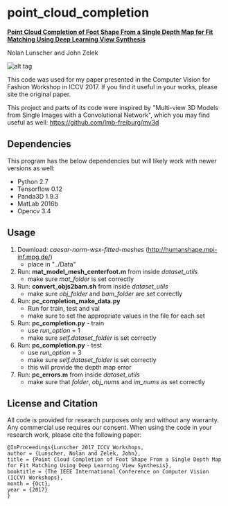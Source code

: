 # point_cloud_completion

[**Point Cloud Completion of Foot Shape From a Single Depth Map for Fit Matching Using Deep Learning View Synthesis**](http://openaccess.thecvf.com/content_ICCV_2017_workshops/papers/w32/Lunscher_Point_Cloud_Completion_ICCV_2017_paper.pdf)

Nolan Lunscher and John Zelek

![alt tag](https://github.com/nlunscher/pc_completion0/blob/master/io_setup.png)

This code was used for my paper presented in the Computer Vision for Fashion Workshop in ICCV 2017. If you find it useful in your works, please site the original paper.

This project and parts of its code were inspired by "Multi-view 3D Models from Single Images with a Convolutional Network", which you may find useful as well: https://github.com/lmb-freiburg/mv3d

## Dependencies
This program has the below dependencies but will likely work with newer versions as well:
- Python 2.7
- Tensorflow 0.12
- Panda3D 1.9.3
- MatLab 2016b
- Opencv 3.4

## Usage
1. Download: *caesar-norm-wsx-fitted-meshes* (http://humanshape.mpi-inf.mpg.de/)
    - place in "../Data"
2. Run: **mat_model_mesh_centerfoot.m** from inside *dataset_utils*
    - make sure *mat_folder* is set correctly
3. Run: **convert_objs2bam.sh** from inside *dataset_utils*
    - make sure *obj_folder* and *bam_folder* are set correctly
4. Run: **pc_completion_make_data.py**
    - Run for train, test and val
    - make sure to set the appropriate values in the file for each set
5. Run: **pc_completion.py** - train
    - use *run_option* = 1
    - make sure *self.dataset_folder* is set correctly
6. Run: **pc_completion.py** - test
    - use *run_option* = 3
    - make sure *self.dataset_folder* is set correctly
    - this will provide the depth map error
7. Run: **pc_errors.m** from inside *dataset_utils*
    - make sure that *folder*, *obj_nums* and *im_nums* as set correctly


## License and Citation
All code is provided for research purposes only and without any warranty. Any commercial use requires our consent. When using the code in your research work, please cite the following paper:

    @InProceedings{Lunscher_2017_ICCV_Workshops,
    author = {Lunscher, Nolan and Zelek, John},
    title = {Point Cloud Completion of Foot Shape From a Single Depth Map for Fit Matching Using Deep Learning View Synthesis},
    booktitle = {The IEEE International Conference on Computer Vision (ICCV) Workshops},
    month = {Oct},
    year = {2017}
    }

